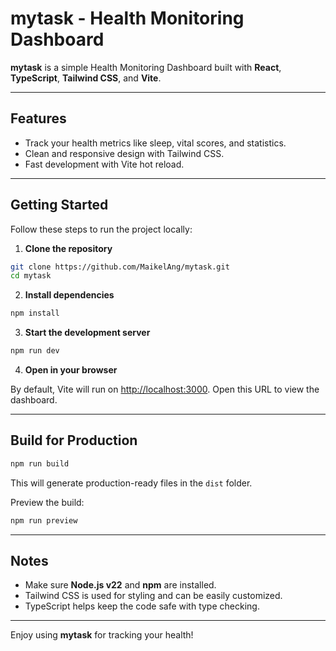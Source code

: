 # mytask - Health Monitoring Dashboard

**mytask** is a simple Health Monitoring Dashboard built with **React**, **TypeScript**, **Tailwind CSS**, and **Vite**.

---

## Features

* Track your health metrics like sleep, vital scores, and statistics.
* Clean and responsive design with Tailwind CSS.
* Fast development with Vite hot reload.

---

## Getting Started

Follow these steps to run the project locally:

1. **Clone the repository**

```bash
git clone https://github.com/MaikelAng/mytask.git
cd mytask
```

2. **Install dependencies**

```bash
npm install
```

3. **Start the development server**

```bash
npm run dev
```

4. **Open in your browser**

By default, Vite will run on [http://localhost:3000](http://localhost:3000). Open this URL to view the dashboard.

---

## Build for Production

```bash
npm run build
```

This will generate production-ready files in the `dist` folder.

Preview the build:

```bash
npm run preview
```

---

## Notes

* Make sure **Node.js v22** and **npm** are installed.
* Tailwind CSS is used for styling and can be easily customized.
* TypeScript helps keep the code safe with type checking.

---

Enjoy using **mytask** for tracking your health!

